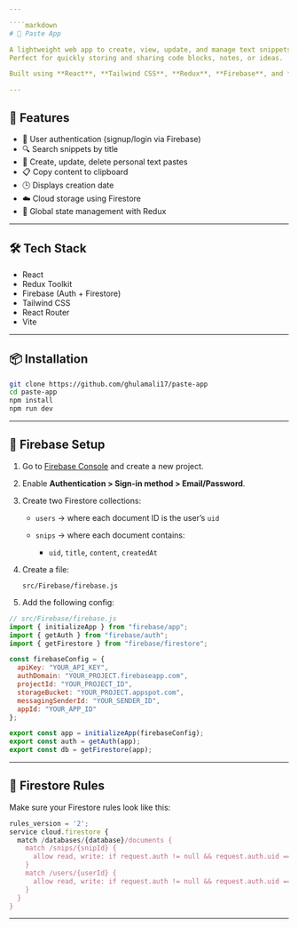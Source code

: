 ```yaml
---

````markdown
# 📝 Paste App

A lightweight web app to create, view, update, and manage text snippets.  
Perfect for quickly storing and sharing code blocks, notes, or ideas.

Built using **React**, **Tailwind CSS**, **Redux**, **Firebase**, and **Vite** for fast and responsive performance.

---
```


## 🚀 Features

- 🔐 User authentication (signup/login via Firebase)
- 🔍 Search snippets by title
- 🧾 Create, update, delete personal text pastes
- 📋 Copy content to clipboard
- 🕒 Displays creation date
- ☁️ Cloud storage using Firestore
- 💾 Global state management with Redux

---

## 🛠️ Tech Stack

- React
- Redux Toolkit
- Firebase (Auth + Firestore)
- Tailwind CSS
- React Router
- Vite

---

## 📦 Installation

```bash
git clone https://github.com/ghulamali17/paste-app
cd paste-app
npm install
npm run dev
````

---

## 🔧 Firebase Setup

1. Go to [Firebase Console](https://console.firebase.google.com/) and create a new project.

2. Enable **Authentication > Sign-in method > Email/Password**.

3. Create two Firestore collections:

   * `users` → where each document ID is the user’s `uid`
   * `snips` → where each document contains:

     * `uid`, `title`, `content`, `createdAt`

4. Create a file:

   ```
   src/Firebase/firebase.js
   ```

5. Add the following config:

```js
// src/Firebase/firebase.js
import { initializeApp } from "firebase/app";
import { getAuth } from "firebase/auth";
import { getFirestore } from "firebase/firestore";

const firebaseConfig = {
  apiKey: "YOUR_API_KEY",
  authDomain: "YOUR_PROJECT.firebaseapp.com",
  projectId: "YOUR_PROJECT_ID",
  storageBucket: "YOUR_PROJECT.appspot.com",
  messagingSenderId: "YOUR_SENDER_ID",
  appId: "YOUR_APP_ID"
};

export const app = initializeApp(firebaseConfig);
export const auth = getAuth(app);
export const db = getFirestore(app);
```

---

## 🔐 Firestore Rules

Make sure your Firestore rules look like this:

```js
rules_version = '2';
service cloud.firestore {
  match /databases/{database}/documents {
    match /snips/{snipId} {
      allow read, write: if request.auth != null && request.auth.uid == resource.data.uid;
    }
    match /users/{userId} {
      allow read, write: if request.auth != null && request.auth.uid == userId;
    }
  }
}
```

---


